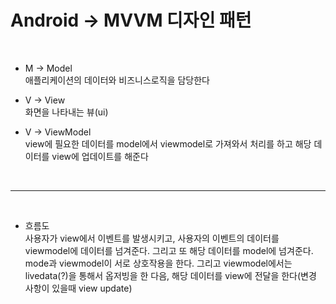 # Android -> MVVM 디자인 패턴

<br>

* M -> Model   
    애플리케이션의 데이터와 비즈니스로직을 담당한다

* V -> View   
    화면을 나타내는 뷰(ui)

* V -> ViewModel   
    view에 필요한 데이터를 model에서 viewmodel로 가져와서 처리를 하고 해당 데이터를 view에 업데이트를 해준다

<br>

* * *

<br>

* 흐름도   
    사용자가 view에서 이벤트를 발생시키고, 사용자의 이벤트의 데이터를 viewmodel에 데이터를 넘겨준다. 그리고 또 해당 데이터를 model에 넘겨준다. mode과 viewmodel이 서로 상호작용을 한다. 그리고 viewmodel에서는 livedata(?)을 통해서 옵저빙을 한 다음, 해당 데이터를 view에 전달을 한다(변경 사항이 있을때 view update)